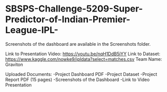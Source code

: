 # SBSPS-Challenge-5209-Super-Predictor-of-Indian-Premier-League-IPL-
Screenshots of the dashboard are available in the Screenshots folder.

Link to Presentation Video: https://youtu.be/nqH1DdB5iYY
Link to Dataset: https://www.kaggle.com/nowke9/ipldata?select=matches.csv
Team Name: Graviton

Uploaded Documents:
-Project Dashboard PDF
-Project Dataset
-Project Report PDF (15 pages)
-Screenshots of the Dashboard
-Link to Video Presentation
